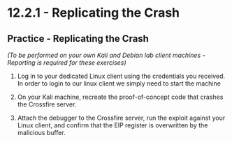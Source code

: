 # 12.2.1 - Replicating the Crash

## Practice - Replicating the Crash

_(To be performed on your own Kali and Debian lab client machines - Reporting is required for these exercises)_

1.  Log in to your dedicated Linux client using the credentials you received.
In order to login to our linux client we simply need to start the machine

2.  On your Kali machine, recreate the proof-of-concept code that crashes the Crossfire server.


3.  Attach the debugger to the Crossfire server, run the exploit against your Linux client, and confirm that the EIP register is overwritten by the malicious buffer.